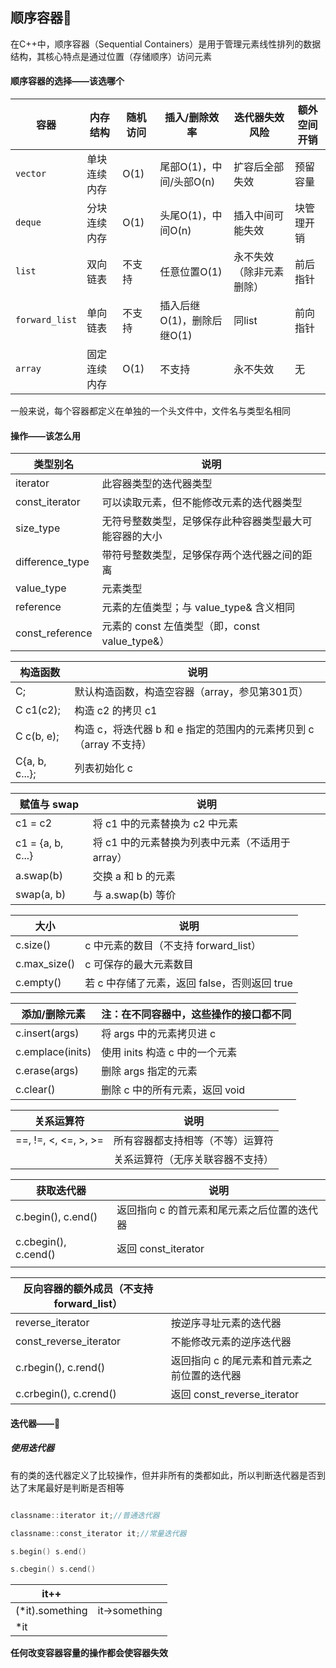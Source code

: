 ## 顺序容器🥣

在C++中，顺序容器（Sequential Containers）是用于管理元素线性排列的数据结构，其核心特点是通过位置（存储顺序）访问元素

#### 顺序容器的选择——该选哪个
| **容器**         | **内存结构** | **随机访问** | **插入/删除效率**       | **迭代器失效风险**  | **额外空间开销** |
| -------------- | -------- | -------- | ----------------- | ------------ | ---------- |
| `vector`       | 单块连续内存   | O(1)     | 尾部O(1)，中间/头部O(n)  | 扩容后全部失效      | 预留容量       |
| `deque`        | 分块连续内存   | O(1)     | 头尾O(1)，中间O(n)     | 插入中间可能失效     | 块管理开销      |
| `list`         | 双向链表     | 不支持      | 任意位置O(1)          | 永不失效（除非元素删除） | 前后指针       |
| `forward_list` | 单向链表     | 不支持      | 插入后继O(1)，删除后继O(1) | 同list        | 前向指针       |
| `array`        | 固定连续内存   | O(1)     | 不支持               | 永不失效         | 无          |

一般来说，每个容器都定义在单独的一个头文件中，文件名与类型名相同

#### 操作——该怎么用
| 类型别名            | 说明                                  |
| --------------- | ----------------------------------- |
| iterator        | 此容器类型的迭代器类型                         |
| const_iterator  | 可以读取元素，但不能修改元素的迭代器类型                |
| size_type       | 无符号整数类型，足够保存此种容器类型最大可能容器的大小         |
| difference_type | 带符号整数类型，足够保存两个迭代器之间的距离              |
| value_type      | 元素类型                                |
| reference       | 元素的左值类型；与 value_type& 含义相同          |
| const_reference | 元素的 const 左值类型（即，const value_type&） |

| 构造函数          | 说明                                                                 |
|-------------------|----------------------------------------------------------------------|
| C;                | 默认构造函数，构造空容器（array，参见第301页）                       |
| C c1(c2);         | 构造 c2 的拷贝 c1                                                    |
| C c(b, e);        | 构造 c，将迭代器 b 和 e 指定的范围内的元素拷贝到 c（array 不支持）   |
| C{a, b, c...};    | 列表初始化 c                                                         |

| 赋值与 swap       | 说明                                                                 |
|-------------------|----------------------------------------------------------------------|
| c1 = c2            | 将 c1 中的元素替换为 c2 中元素                                       |
| c1 = {a, b, c...}  | 将 c1 中的元素替换为列表中元素（不适用于 array）                     |
| a.swap(b)         | 交换 a 和 b 的元素                                                   |
| swap(a, b)        | 与 a.swap(b) 等价                                                    |

| 大小              | 说明                                                                 |
|-------------------|----------------------------------------------------------------------|
| c.size()          | c 中元素的数目（不支持 forward_list）                                 |
| c.max_size()      | c 可保存的最大元素数目                                               |
| c.empty()         | 若 c 中存储了元素，返回 false，否则返回 true                          |

| 添加/删除元素    | 注：在不同容器中，这些操作的接口都不同                              |
|-------------------|----------------------------------------------------------------------|
| c.insert(args)    | 将 args 中的元素拷贝进 c                                             |
| c.emplace(inits)  | 使用 inits 构造 c 中的一个元素                                       |
| c.erase(args)     | 删除 args 指定的元素                                                 |
| c.clear()         | 删除 c 中的所有元素，返回 void                                       |

| 关系运算符        | 说明                                                                 |
|-------------------|----------------------------------------------------------------------|
| ==, !=, <, <=, >, >= | 所有容器都支持相等（不等）运算符                                     |
|                    | 关系运算符（无序关联容器不支持）                                     |

| 获取迭代器                | 说明                      |
| -------------------- | ----------------------- |
| c.begin(), c.end()   | 返回指向 c 的首元素和尾元素之后位置的迭代器 |
| c.cbegin(), c.cend() | 返回 const_iterator       |
|                      |                         |

| 反向容器的额外成员（不支持 forward_list） |                           |
| --------------------------- | ------------------------- |
| reverse_iterator            | 按逆序寻址元素的迭代器               |
| const_reverse_iterator      | 不能修改元素的逆序迭代器              |
| c.rbegin(), c.rend()        | 返回指向 c 的尾元素和首元素之前位置的迭代器   |
| c.crbegin(), c.crend()      | 返回 const_reverse_iterator |

#### 迭代器——🤯
##### 使用迭代器

有的类的迭代器定义了比较操作，但并非所有的类都如此，所以判断迭代器是否到达了末尾最好是判断是否相等
```cpp

classname::iterator it;//普通迭代器

classname::const_iterator it;//常量迭代器

s.begin() s.end()

s.cbegin() s.cend()
```

| it++            |              |
| --------------- | ------------ |
| (*it).something | it→something |
| *it             |              |

**任何改变容器容量的操作都会使容器失效**

